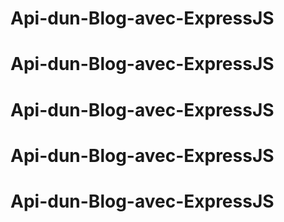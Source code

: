 # Api-dun-Blog-avec-ExpressJS
# Api-dun-Blog-avec-ExpressJS
# Api-dun-Blog-avec-ExpressJS
# Api-dun-Blog-avec-ExpressJS
# Api-dun-Blog-avec-ExpressJS
